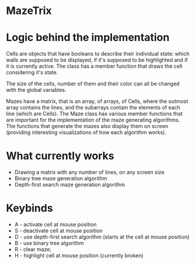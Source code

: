 # MazeTrix


# Logic behind the implementation
Cells are objects that have booleans to describe their individual state: which walls are supposed to be displayed, if it's supposed to be highlighted and if it is currently active. The class has a member function that draws the cell considering it's state.

The size of the cells, number of them and their color can all be changed with the global variables.

Mazes have a matrix, that is an array, of arrays, of Cells, where the outmost array contains the lines, and the subarrays contain the elements of each line (which are Cells). The Maze class has various member functions that are important for the implementation of the maze generating algorithms. The functions that generate the mazes also display them on screen (providing interesting visualizations of how each algorithm works).

# What currently works
- Drawing a matrix with any number of lines, on any screen size
- Binary tree maze generation algorithm
- Depth-first search maze generation algorithm

# Keybinds
- A - activate cell at mouse position
- S - deactivate cell at mouse position
- D - use depth-first search algorithm (starts at the cell at mouse position)
- B - use binary tree algorithm
- R - clear maze;
- H - highlight cell at mouse position (currently broken)
